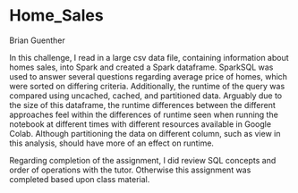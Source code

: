 # Home_Sales

Brian Guenther

In this challenge, I read in a large csv data file, containing information about homes sales, into Spark and created a Spark dataframe.  SparkSQL was used to answer several questions regarding average price of homes, which were sorted on differing criteria.  Additionally, the runtime of the query was compared using uncached, cached, and partitioned data.  Arguably due to the size of this dataframe, the runtime differences between the different approaches feel within the differences of runtime seen when running the notebook at different times with different resources available in Google Colab.  Although partitioning the data on different column, such as view in this analysis, should have more of an effect on runtime.

Regarding completion of the assignment, I did review SQL concepts and order of operations with the tutor.  Otherwise this assignment was completed based upon class material.